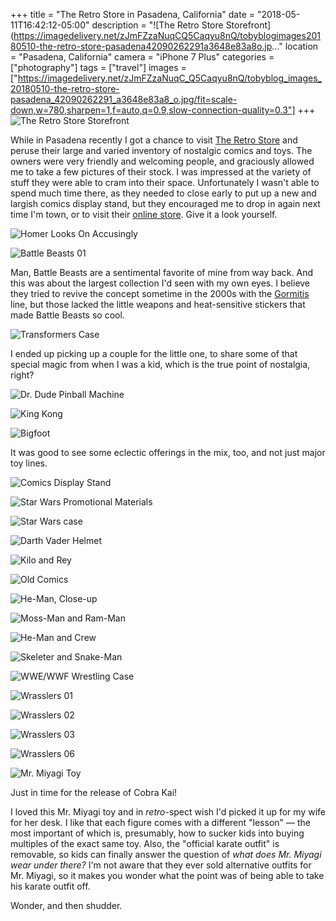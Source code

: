 +++
title = "The Retro Store in Pasadena, California"
date = "2018-05-11T16:42:12-05:00"
description = "![The Retro Store Storefront](https://imagedelivery.net/zJmFZzaNuqCQ5Caqyu8nQ/tobyblogimages20180510-the-retro-store-pasadena42090262291a3648e83a8o.jp..."
location = "Pasadena, California"
camera = "iPhone 7 Plus"
categories = ["photography"]
tags = ["travel"]
images = ["https://imagedelivery.net/zJmFZzaNuqC_Q5Caqyu8nQ/tobyblog_images_20180510-the-retro-store-pasadena_42090262291_a3648e83a8_o.jpg/fit=scale-down,w=780,sharpen=1,f=auto,q=0.9,slow-connection-quality=0.3"]
+++
![The Retro Store Storefront](https://imagedelivery.net/zJmFZzaNuqC_Q5Caqyu8nQ/tobyblog_images_20180510-the-retro-store-pasadena_42090262291_a3648e83a8_o.jpg/fit=scale-down,w=780,sharpen=1,f=auto,q=0.9,slow-connection-quality=0.3)
<!--more-->

While in Pasadena recently I got a chance to visit [The Retro Store](http://www.retrostoreonline.com) and peruse their large and varied inventory of nostalgic comics and toys. The owners were very friendly and welcoming people, and graciously allowed me to take a few pictures of their stock. I was impressed at the variety of stuff they were able to cram into their space. Unfortunately I wasn't able to spend much time there, as they needed to close early to put up a new and largish comics display stand, but they encouraged me to drop in again next time I'm town, or to visit their [online store](http://www.retrostoreonline.com/shop.html). Give it a look yourself.

![Homer Looks On Accusingly](https://imagedelivery.net/zJmFZzaNuqC_Q5Caqyu8nQ/tobyblog_images_20180510-the-retro-store-pasadena_41190106755_c804863fc8_o.jpg/fit=scale-down,w=780,sharpen=1,f=auto,q=0.9,slow-connection-quality=0.3)

![Battle Beasts 01](https://imagedelivery.net/zJmFZzaNuqC_Q5Caqyu8nQ/tobyblog_images_20180510-the-retro-store-pasadena_42090261971_4402de59b3_o.jpg/fit=scale-down,w=780,sharpen=1,f=auto,q=0.9,slow-connection-quality=0.3)
           
Man, Battle Beasts are a sentimental favorite of mine from way back. And this was about the largest collection I'd seen with my own eyes. I believe they tried to revive the concept sometime in the 2000s with the [Gormitis](https://en.wikipedia.org/wiki/Gormiti) line, but those lacked the little weapons and heat-sensitive stickers that made Battle Beasts so cool.

![Transformers Case](https://imagedelivery.net/zJmFZzaNuqC_Q5Caqyu8nQ/tobyblog_images_20180510-the-retro-store-pasadena_27220846317_8514b83d79_o.jpg/fit=scale-down,w=780,sharpen=1,f=auto,q=0.9,slow-connection-quality=0.3)

I ended up picking up a couple for the little one, to share some of that special magic from when I was a kid, which is the true point of nostalgia, right?
           
![Dr. Dude Pinball Machine](https://imagedelivery.net/zJmFZzaNuqC_Q5Caqyu8nQ/tobyblog_images_20180510-the-retro-store-pasadena_42045720732_89139d5705_o.jpg/fit=scale-down,w=780,sharpen=1,f=auto,q=0.9,slow-connection-quality=0.3)

![King Kong](https://imagedelivery.net/zJmFZzaNuqC_Q5Caqyu8nQ/tobyblog_images_20180510-the-retro-store-pasadena_42090258841_b2cefd2ce5_o.jpg/fit=scale-down,w=780,sharpen=1,f=auto,q=0.9,slow-connection-quality=0.3)

![Bigfoot](https://imagedelivery.net/zJmFZzaNuqC_Q5Caqyu8nQ/tobyblog_images_20180510-the-retro-store-pasadena_27220844007_fe53d62738_o.jpg/fit=scale-down,w=780,sharpen=1,f=auto,q=0.9,slow-connection-quality=0.3)

It was good to see some eclectic offerings in the mix, too, and not just major toy lines.
           
![Comics Display Stand](https://imagedelivery.net/zJmFZzaNuqC_Q5Caqyu8nQ/tobyblog_images_20180510-the-retro-store-pasadena_27220846447_c1fd71fd1b_o.jpg/fit=scale-down,w=780,sharpen=1,f=auto,q=0.9,slow-connection-quality=0.3)

![Star Wars Promotional Materials](https://imagedelivery.net/zJmFZzaNuqC_Q5Caqyu8nQ/tobyblog_images_20180510-the-retro-store-pasadena_28217705378_5d0f3a1955_o.jpg/fit=scale-down,w=780,sharpen=1,f=auto,q=0.9,slow-connection-quality=0.3)

![Star Wars case](https://imagedelivery.net/zJmFZzaNuqC_Q5Caqyu8nQ/tobyblog_images_20180510-the-retro-store-pasadena_42090262591_b5e9cacfee_o.jpg/fit=scale-down,w=780,sharpen=1,f=auto,q=0.9,slow-connection-quality=0.3)

![Darth Vader Helmet](https://imagedelivery.net/zJmFZzaNuqC_Q5Caqyu8nQ/tobyblog_images_20180510-the-retro-store-pasadena_28217710948_39dce68fd3_o.jpg/fit=scale-down,w=780,sharpen=1,f=auto,q=0.9,slow-connection-quality=0.3)

![Kilo and Rey](https://imagedelivery.net/zJmFZzaNuqC_Q5Caqyu8nQ/tobyblog_images_20180510-the-retro-store-pasadena_42045716262_c491fe2465_o.jpg/fit=scale-down,w=780,sharpen=1,f=auto,q=0.9,slow-connection-quality=0.3)

![Old Comics](https://imagedelivery.net/zJmFZzaNuqC_Q5Caqyu8nQ/tobyblog_images_20180510-the-retro-store-pasadena_27220844977_957b17bd24_o.jpg/fit=scale-down,w=780,sharpen=1,f=auto,q=0.9,slow-connection-quality=0.3)

![He-Man, Close-up](https://imagedelivery.net/zJmFZzaNuqC_Q5Caqyu8nQ/tobyblog_images_20180510-the-retro-store-pasadena_41190101815_49262cc099_o.jpg/fit=scale-down,w=780,sharpen=1,f=auto,q=0.9,slow-connection-quality=0.3)

![Moss-Man and Ram-Man](https://imagedelivery.net/zJmFZzaNuqC_Q5Caqyu8nQ/tobyblog_images_20180510-the-retro-store-pasadena_41371291534_d0e21555fe_o.jpg/fit=scale-down,w=780,sharpen=1,f=auto,q=0.9,slow-connection-quality=0.3)

![He-Man and Crew](https://imagedelivery.net/zJmFZzaNuqC_Q5Caqyu8nQ/tobyblog_images_20180510-the-retro-store-pasadena_28217704478_c3fec9ab47_o.jpg/fit=scale-down,w=780,sharpen=1,f=auto,q=0.9,slow-connection-quality=0.3)

![Skeleter and Snake-Man](https://imagedelivery.net/zJmFZzaNuqC_Q5Caqyu8nQ/tobyblog_images_20180510-the-retro-store-pasadena_28217706448_8950b9ed4c_o.jpg/fit=scale-down,w=780,sharpen=1,f=auto,q=0.9,slow-connection-quality=0.3)

![WWE/WWF Wrestling Case](https://imagedelivery.net/zJmFZzaNuqC_Q5Caqyu8nQ/tobyblog_images_20180510-the-retro-store-pasadena_41371295744_a3fc721fba_o.jpg/fit=scale-down,w=780,sharpen=1,f=auto,q=0.9,slow-connection-quality=0.3)

![Wrasslers 01](https://imagedelivery.net/zJmFZzaNuqC_Q5Caqyu8nQ/tobyblog_images_20180510-the-retro-store-pasadena_42090260941_74b455b007_o.jpg/fit=scale-down,w=780,sharpen=1,f=auto,q=0.9,slow-connection-quality=0.3)

![Wrasslers 02](https://imagedelivery.net/zJmFZzaNuqC_Q5Caqyu8nQ/tobyblog_images_20180510-the-retro-store-pasadena_42090257131_b10151ab33_o.jpg/fit=scale-down,w=780,sharpen=1,f=auto,q=0.9,slow-connection-quality=0.3)

![Wrasslers 03](https://imagedelivery.net/zJmFZzaNuqC_Q5Caqyu8nQ/tobyblog_images_20180510-the-retro-store-pasadena_42090256751_8f3d2dd841_o.jpg/fit=scale-down,w=780,sharpen=1,f=auto,q=0.9,slow-connection-quality=0.3)

![Wrasslers 06](https://imagedelivery.net/zJmFZzaNuqC_Q5Caqyu8nQ/tobyblog_images_20180510-the-retro-store-pasadena_42090251131_b43d9645ca_o.jpg/fit=scale-down,w=780,sharpen=1,f=auto,q=0.9,slow-connection-quality=0.3)

![Mr. Miyagi Toy](https://imagedelivery.net/zJmFZzaNuqC_Q5Caqyu8nQ/tobyblog_images_20180510-the-retro-store-pasadena_42090256091_945a77a42b_o.jpg/fit=scale-down,w=780,sharpen=1,f=auto,q=0.9,slow-connection-quality=0.3)
           
Just in time for the release of Cobra Kai! 

I loved this Mr. Miyagi toy and in *retro*-spect wish I'd picked it up for my wife for her desk. I like that each figure comes with a different "lesson" — the most important of which is, presumably, how to sucker kids into buying multiples of the exact same toy. Also, the "official karate outfit" is removable, so kids can finally answer the question of *what does Mr. Miyagi wear under there?* I'm not aware that they ever sold alternative outfits for Mr. Miyagi, so it makes you wonder what the point was of being able to take his karate outfit off.

Wonder, and then shudder.


